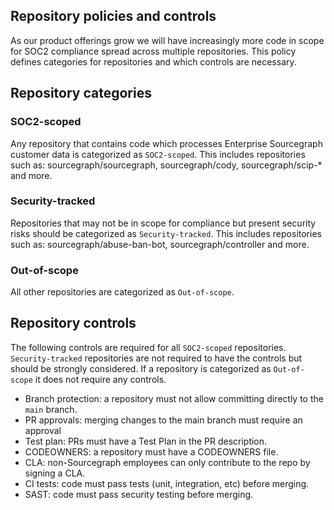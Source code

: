 ## Repository policies and controls

As our product offerings grow we will have increasingly more code in scope for SOC2 compliance spread across multiple repositories. This policy defines categories for repositories and which controls are necessary.

## Repository categories

### SOC2-scoped

Any repository that contains code which processes Enterprise Sourcegraph customer data is categorized as `SOC2-scoped`. This includes repositories such as: sourcegraph/sourcegraph, sourcegraph/cody, sourcegraph/scip-\* and more.

### Security-tracked

Repositories that may not be in scope for compliance but present security risks should be categorized as `Security-tracked`. This includes repositories such as: sourcegraph/abuse-ban-bot, sourcegraph/controller and more.

### Out-of-scope

All other repositories are categorized as `Out-of-scope`.

## Repository controls

The following controls are required for all `SOC2-scoped` repositories. `Security-tracked` repositories are not required to have the controls but should be strongly considered. If a repository is categorized as `Out-of-scope` it does not require any controls.

- Branch protection: a repository must not allow committing directly to the `main` branch.
- PR approvals: merging changes to the main branch must require an approval
- Test plan: PRs must have a Test Plan in the PR description.
- CODEOWNERS: a repository must have a CODEOWNERS file.
- CLA: non-Sourcegraph employees can only contribute to the repo by signing a CLA.
- CI tests: code must pass tests (unit, integration, etc) before merging.
- SAST: code must pass security testing before merging.
